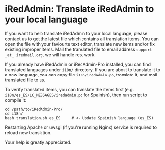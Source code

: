 # iRedAdmin: Translate iRedAdmin to your local language

If you want to help translate iRedAdmin to your local language, please contact
us to get the latest file which contains all translation items. You can open
the file with your faviourte text editor, translate new items and/or fix existing
improper items. Mail the translated file to email address
`support _at_ iredmail.org`, we will handle rest work.

If you already have iRedAdmin or iRedAdmin-Pro installed, you can find
translated languages under `i18n/` directory. If you are about to translate
it to a new language, you can copy file `i18n/iredadmin.po`, translate it,
and mail translated file to us.

To verify translated items, you can translate the items first (e.g.
`i18n/es_ES/LC_MESSAGES/iredadmin.po` for Spainish), then run script to compile
it:

```
cd /path/to/iRedAdmin-Pro/
cd i18n/
bash translation.sh es_ES     # <- Update Spainish language (es_ES)
```

Restarting Apache or uwsgi (if you're running Nginx) service is required to
reload new translation.

Your help is greatly appreciated.
